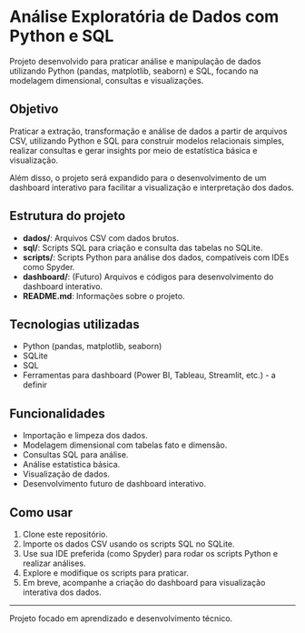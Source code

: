 # Análise Exploratória de Dados com Python e SQL

Projeto desenvolvido para praticar análise e manipulação de dados utilizando Python (pandas, matplotlib, seaborn) e SQL, focando na modelagem dimensional, consultas e visualizações.

## Objetivo

Praticar a extração, transformação e análise de dados a partir de arquivos CSV, utilizando Python e SQL para construir modelos relacionais simples, realizar consultas e gerar insights por meio de estatística básica e visualização.

Além disso, o projeto será expandido para o desenvolvimento de um dashboard interativo para facilitar a visualização e interpretação dos dados.

## Estrutura do projeto

- **dados/**: Arquivos CSV com dados brutos.  
- **sql/**: Scripts SQL para criação e consulta das tabelas no SQLite.  
- **scripts/**: Scripts Python para análise dos dados, compatíveis com IDEs como Spyder.  
- **dashboard/**: (Futuro) Arquivos e códigos para desenvolvimento do dashboard interativo.  
- **README.md**: Informações sobre o projeto.

## Tecnologias utilizadas

- Python (pandas, matplotlib, seaborn)  
- SQLite  
- SQL  
- Ferramentas para dashboard (Power BI, Tableau, Streamlit, etc.) - a definir

## Funcionalidades

- Importação e limpeza dos dados.  
- Modelagem dimensional com tabelas fato e dimensão.  
- Consultas SQL para análise.  
- Análise estatística básica.  
- Visualização de dados.  
- Desenvolvimento futuro de dashboard interativo.

## Como usar

1. Clone este repositório.  
2. Importe os dados CSV usando os scripts SQL no SQLite.  
3. Use sua IDE preferida (como Spyder) para rodar os scripts Python e realizar análises.  
4. Explore e modifique os scripts para praticar.  
5. Em breve, acompanhe a criação do dashboard para visualização interativa dos dados.

---

Projeto focado em aprendizado e desenvolvimento técnico.

